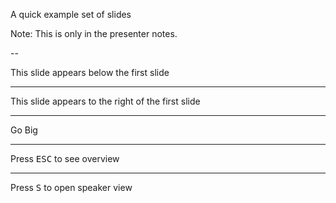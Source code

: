 A quick example set of slides

Note: This is only in the presenter notes.

--

This slide appears below the first slide

---

This slide appears to the right of the first slide

---

Go Big<!-- .element: class="r-fit-text" -->

---

Press <kbd>ESC</kbd> to see overview

---

Press <kbd>S</kbd> to open speaker view